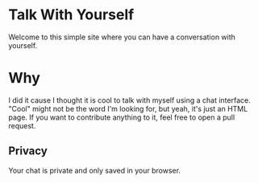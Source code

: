 # Talk With Yourself

Welcome to this simple site where you can have a conversation with yourself. 

# Why

I did it cause I thought it is cool to talk with myself using a chat interface. "Cool" might not be the word I'm looking for, but yeah, it's just an HTML page. If you want to contribute anything to it, feel free to open a pull request.

## Privacy

Your chat is private and only saved in your browser.

